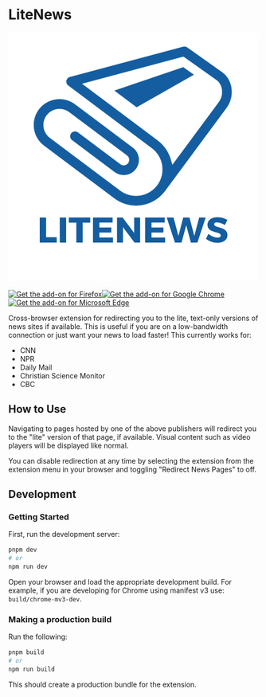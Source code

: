 # LiteNews

![Lite News logo consisting of the text Lite News under a newspaper](LITENEWS.png)

[![Get the add-on for Firefox](https://extensionworkshop.com/assets/img/documentation/publish/get-the-addon-178x60px.dad84b42.png)](https://addons.mozilla.org/en-US/firefox/addon/litenews/)[![Get the add-on for Google Chrome](https://developer.chrome.com/static/docs/webstore/branding/image/206x58-chrome-web-bcb82d15b2486.png)](https://chromewebstore.google.com/detail/litenews/ddpeehpgbiodbpiogjghndlohokekjej)[![Get the add-on for Microsoft Edge](https://user-images.githubusercontent.com/78568641/212470539-dd4d22a0-3af8-4fa7-9671-6df5b2e26a70.png)](https://microsoftedge.microsoft.com/addons/detail/litenews/lkidlihdbfflcogkjilcbbodmhnjpfbn)

Cross-browser extension for redirecting you to the lite, text-only versions of news sites if available. This is useful if you are on a low-bandwidth connection or just want your news to load faster! This currently works for:

- CNN
- NPR
- Daily Mail
- Christian Science Monitor
- CBC

## How to Use

Navigating to pages hosted by one of the above publishers will redirect you to the "lite" version of that page, if available. Visual content such as video players will be displayed like normal.

You can disable redirection at any time by selecting the extension from the extension menu in your browser and toggling "Redirect News Pages" to off.

## Development
### Getting Started

First, run the development server:

```bash
pnpm dev
# or
npm run dev
```

Open your browser and load the appropriate development build. For example, if you are developing for Chrome using manifest v3 use: `build/chrome-mv3-dev`.

### Making a production build

Run the following:

```bash
pnpm build
# or
npm run build
```

This should create a production bundle for the extension.
